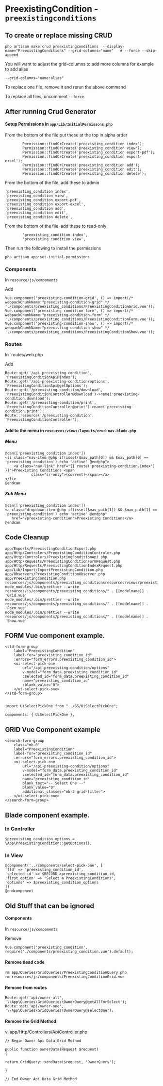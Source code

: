 # PreexistingCondition - `preexistingconditions`

## To create or replace missing CRUD

```
php artisan make:crud preexistingconditions  --display-name="PreexistingConditions" --grid-columns="name"   # --force --skip-append
```

You will want to adjust the grid-columns to add more columns  for example to add alias

```
--grid-columns="name:alias"
```

To replace one file, remove it and rerun the above command

To replace all files, uncomment `--force`


## After running Crud Generator


#### Setup Permissions in `app/Lib/InitialPermissons.php`

From the bottom of the file put these at the top in alpha order

```
        Permission::findOrCreate('preexisting_condition index');
        Permission::findOrCreate('preexisting_condition view');
        Permission::findOrCreate('preexisting_condition export-pdf');
        Permission::findOrCreate('preexisting_condition export-excel');
        Permission::findOrCreate('preexisting_condition add');
        Permission::findOrCreate('preexisting_condition edit');
        Permission::findOrCreate('preexisting_condition delete');
```

From the bottom of the file, add these to admin

```
'preexisting_condition index',
'preexisting_condition view',
'preexisting_condition export-pdf',
'preexisting_condition export-excel',
'preexisting_condition add',
'preexisting_condition edit',
'preexisting_condition delete',
```

From the bottom of the file, add these to read-only

```
        'preexisting_condition index',
        'preexisting_condition view',
```

Then run the following to install the permissions

```
php artisan app:set-initial-permissions
```

### Components

In `resource/js/components`


Add

```
Vue.component('preexisting-condition-grid', () => import(/* webpackChunkName:"preexisting-condition-grid" */ './components/preexisting_conditions/PreexistingConditionGrid.vue'));
Vue.component('preexisting-condition-form', () => import(/* webpackChunkName:"preexisting-condition-form" */ './components/preexisting_conditions/PreexistingConditionForm.vue'));
Vue.component('preexisting-condition-show', () => import(/* webpackChunkName:"preexisting-condition-show" */ './components/preexisting_conditions/PreexistingConditionShow.vue'));

```

### Routes

In `routes/web.php


Add

```
Route::get('/api-preexisting-condition', 'PreexistingConditionApi@index');
Route::get('/api-preexisting-condition/options', 'PreexistingConditionApi@getOptions');
Route::get('/preexisting-condition/download', 'PreexistingConditionController@download')->name('preexisting-condition.download');
Route::get('/preexisting-condition/print', 'PreexistingConditionController@print')->name('preexisting-condition.print');
Route::resource('/preexisting-condition', 'PreexistingConditionController');
```

#### Add to the menu in `resources/views/layouts/crud-nav.blade.php`

##### Menu

```
@can(['preexisting_condition index'])
<li class="nav-item @php if(isset($nav_path[0]) && $nav_path[0] == 'preexisting-condition') echo 'active' @endphp">
    <a class="nav-link" href="{{ route('preexisting-condition.index') }}">Preexisting Conditions <span
            class="sr-only">(current)</span></a>
</li>
@endcan
```

##### Sub Menu

```
@can(['preexisting_condition index'])
<a class="dropdown-item @php if(isset($nav_path[1]) && $nav_path[1] == 'preexisting-condition') echo 'active' @endphp"
   href="/preexisting-condition">Preexisting Conditions</a>
@endcan
```



## Code Cleanup


```
app/Exports/PreexistingConditionExport.php
app/Http/Controlers/PreexistingConditionControler.php
app/Http/Controlers/PreexistingConditionApi.php
app/Http/Requests/PreexistingConditionFormRequest.php
app/Http/Requests/PreexistingConditionIndexRequest.php
app/Lib/Import/ImportPreexistingCondition.php
app/Observers/PreexistingConditionObserver.php
app/PreexistingCondition.php
resources/js/components/preexisting_conditionsresources/views/preexisting_conditions
node_modules/.bin/prettier --write resources/js/components/preexisting_conditions/" . [[modelname]] . 'Grid.vue'
node_modules/.bin/prettier --write resources/js/components/preexisting_conditions/" . [[modelname]] . 'Form.vue'
node_modules/.bin/prettier --write resources/js/components/preexisting_conditions/" . [[modelname]] . 'Show.vue'
```




## FORM Vue component example.
```
<std-form-group
    label="PreexistingCondition"
    label-for="preexisting_condition_id"
    :errors="form_errors.preexisting_condition_id">
    <ui-select-pick-one
        url="/api-preexisting-condition/options"
        v-model="form_data.preexisting_condition_id"
        :selected_id="form_data.preexisting_condition_id"
        name="preexisting_condition_id"
        :blank_value="0">
    </ui-select-pick-one>
</std-form-group>


import UiSelectPickOne from "../SS/UiSelectPickOne";

components: { UiSelectPickOne },
```

## GRID Vue Component example

```
<search-form-group
    class="mb-0"
    label="PreexistingCondition"
    label-for="preexisting_condition_id"
    :errors="form_errors.preexisting_condition_id">
    <ui-select-pick-one
        url="/api-preexisting-condition/options"
        v-model="form_data.preexisting_condition_id"
        :selected_id="form_data.preexisting_condition_id"
        name="preexisting_condition_id"
        blank_text="-- Select One --"
        blank_value="0"
        additional_classes="mb-2 grid-filter">
    </ui-select-pick-one>
</search-form-group>
```
## Blade component example.

### In Controller

```
$preexisting_condition_options = \App\PreexistingCondition::getOptions();
```


### In View

```
@component('../components/select-pick-one', [
'fld' => 'preexisting_condition_id',
'selected_id' => $RECORD->preexisting_condition_id,
'first_option' => 'Select a PreexistingConditions',
'options' => $preexisting_condition_options
])
@endcomponent
```

## Old Stuff that can be ignored

#### Components
 
 In `resource/js/components`
 
Remove

```
Vue.component('preexisting_condition', require('./components/preexisting_condition.vue').default);
```

#### Remove dead code

```
rm app/Queries/GridQueries/PreexistingConditionQuery.php
rm resources/js/components/PreexistingConditionGrid.vue
```


#### Remove from routes

```
Route::get('api/owner-all', '\\App\Queries\GridQueries\OwnerQuery@getAllForSelect');
Route::get('api/owner-one', '\\App\Queries\GridQueries\OwnerQuery@selectOne');
```

#### Remove the Grid Method
vi app/Http/Controllers/ApiController.php


```
// Begin Owner Api Data Grid Method

public function ownerData(Request $request)
{

return GridQuery::sendData($request, 'OwnerQuery');
 
}
 
// End Owner Api Data Grid Method
```
